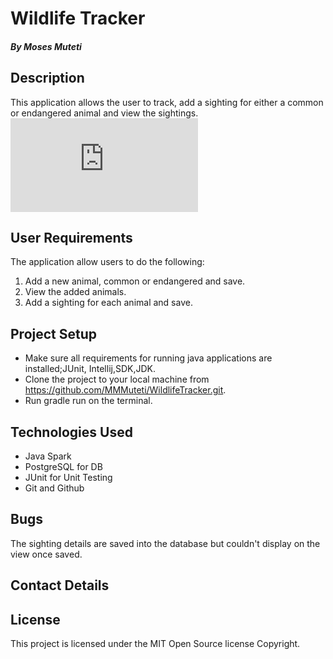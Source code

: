 # Wildlife Tracker

##### By Moses Muteti

## Description
This application allows the user to track, add a sighting for either a common or endangered animal and view the sightings.
![Image](https://www.cleanpng.com/png-zoo-tycoon-2-cheetah-green-peafowl-bird-peafowl-744108/preview.html)

## User Requirements
The application allow users to do the following:
1. Add a new animal, common or endangered and save.
2. View the added animals.
3. Add a sighting for each animal and save.


## Project Setup
* Make sure all requirements for running java applications are installed;JUnit, Intellij,SDK,JDK.
* Clone the project to your local machine from https://github.com/MMMuteti/WildlifeTracker.git.
* Run gradle run on the terminal.
 
 
## Technologies Used

- Java Spark 
- PostgreSQL for DB
- JUnit for Unit Testing
- Git and Github

## Bugs
The sighting details are saved into the database but couldn't display on the view once saved.


## Contact Details


## License
This project is licensed under the MIT Open Source license Copyright.